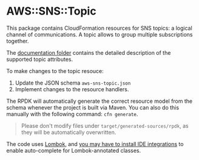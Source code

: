 # AWS::SNS::Topic

This package contains CloudFormation resources for SNS topics: a logical channel of communications. A topic allows to group multiple subscriptions together.

The [documentation folder](https://github.com/aws-cloudformation/aws-cloudformation-resource-providers-sns/blob/master/aws-sns-topic/docs/README.md) contains the detailed description of the supported topic attributes.

To make changes to the topic resouce: 

1. Update the JSON schema `aws-sns-topic.json`
1. Implement changes to the resource handlers.

The RPDK will automatically generate the correct resource model from the schema whenever the project is built via Maven. You can also do this manually with the following command: `cfn generate`.

> Please don't modify files under `target/generated-sources/rpdk`, as they will be automatically overwritten.

The code uses [Lombok](https://projectlombok.org/), and [you may have to install IDE integrations](https://projectlombok.org/) to enable auto-complete for Lombok-annotated classes.
